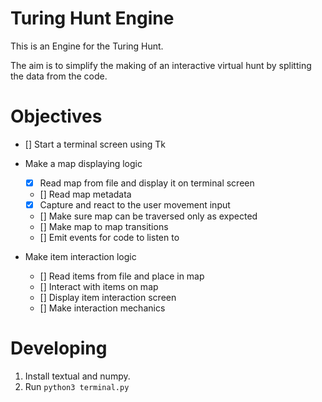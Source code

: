 # Turing Hunt Engine

This is an Engine for the Turing Hunt.

The aim is to simplify the making of an interactive virtual hunt by splitting the data from the code.

# Objectives

- [] Start a terminal screen using Tk
- Make a map displaying logic
    - [x] Read map from file and display it on terminal screen
    - [] Read map metadata
    - [x] Capture and react to the user movement input
    - [] Make sure map can be traversed only as expected
    - [] Make map to map transitions
    - [] Emit events for code to listen to

- Make item interaction logic
    - [] Read items from file and place in map
    - [] Interact with items on map
    - [] Display item interaction screen
    - [] Make interaction mechanics


# Developing
1. Install textual and numpy.
2. Run `python3 terminal.py`
